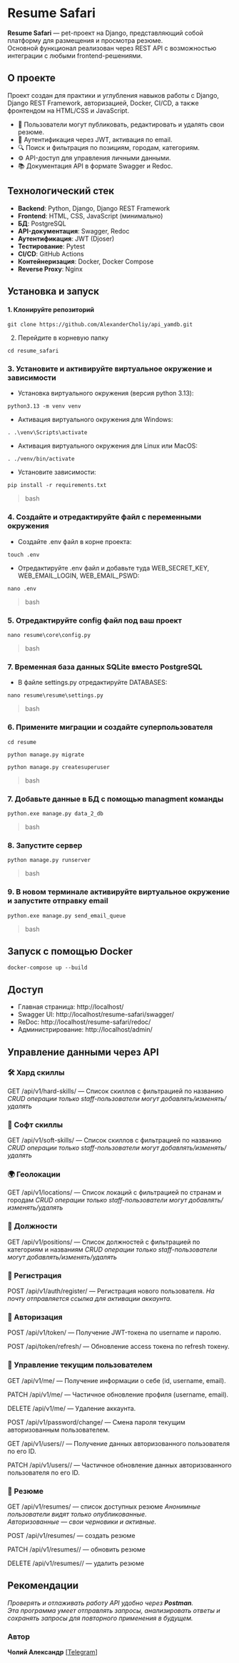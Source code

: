 # Resume Safari

**Resume Safari** — pet-проект на Django, представляющий собой платформу для размещения и просмотра резюме.\
Основной функционал реализован через REST API с возможностью интеграции с любыми frontend-решениями.


## О проекте

Проект создан для практики и углубления навыков работы с Django, Django REST Framework, авторизацией, Docker, CI/CD, а также фронтендом на HTML/CSS и JavaScript.

- 📄 Пользователи могут публиковать, редактировать и удалять свои резюме.
- 🔐 Аутентификация через JWT, активация по email.
- 🔍 Поиск и фильтрация по позициям, городам, категориям.
- ⚙️ API-доступ для управления личными данными.
- 📚 Документация API в формате Swagger и Redoc.


## Технологический стек

- **Backend**: Python, Django, Django REST Framework
- **Frontend**: HTML, CSS, JavaScript (минимально)
- **БД**: PostgreSQL
- **API-документация**: Swagger, Redoc
- **Аутентификация**: JWT (Djoser)
- **Тестирование**: Pytest
- **CI/CD**: GitHub Actions
- **Контейнеризация**: Docker, Docker Compose
- **Reverse Proxy**: Nginx

  
## Установка и запуск

#### 1. Клонируйте репозиторий
```
git clone https://github.com/AlexanderCholiy/api_yamdb.git
```
2. Перейдите в корневую папку
```
cd resume_safari
```
### 3. Установите и активируйте виртуальное окружение и зависимости
- Установка виртуального окружения (версия python 3.13):
```
python3.13 -m venv venv
```
- Активация виртуального окружения для Windows:
```
. .\venv\Scripts\activate
```
- Активация виртуального окружения для Linux или MacOS:
```
. ./venv/bin/activate
```
- Установите зависимости:
```
pip install -r requirements.txt
```
> bash
### 4. Создайте и отредактируйте файл с переменными окружения
- Создайте .env файл в корне проекта:
```
touch .env
```
- Отредактируйте .env файл и добавьте туда WEB_SECRET_KEY, WEB_EMAIL_LOGIN, WEB_EMAIL_PSWD:
```
nano .env
```
> bash
### 5. Отредактируйте config файл под ваш проект
```
nano resume\core\config.py
```
> bash
### 7. Временная база данных SQLite вместо PostgreSQL
- В файле settings.py отредактируйте DATABASES:
```
nano resume\resume\settings.py
```
> bash
### 6. Примените миграции и создайте суперпользователя
```
cd resume
```
```
python manage.py migrate
```
```
python manage.py createsuperuser
```
> bash
### 7. Добавьте данные в БД с помощью managment команды
```
python.exe manage.py data_2_db
```
> bash
### 8. Запустите сервер
```
python manage.py runserver
```
> bash
### 9. В новом терминале активируйте виртуальное окружение и запустите отправку email
```
python.exe manage.py send_email_queue
```
> bash

## Запуск с помощью Docker
```
docker-compose up --build
```


## Доступ
- Главная страница: http://localhost/
- Swagger UI: http://localhost/resume-safari/swagger/
- ReDoc: http://localhost/resume-safari/redoc/
- Администрирование: http://localhost/admin/


## Управление данными через API

### 🛠 Хард скиллы
GET /api/v1/hard-skills/ — Список скиллов c фильтрацией по названию
_CRUD операции только staff-пользователи могут добавлять/изменять/удалять_

### 🌿 Софт скиллы
GET /api/v1/soft-skills/ — Список скиллов c фильтрацией по названию
_CRUD операции только staff-пользователи могут добавлять/изменять/удалять_

### 🌍 Геолокации
GET /api/v1/locations/ — Список локаций с фильтрацией по странам и городам
_CRUD операции только staff-пользователи могут добавлять/изменять/удалять_

### 💼 Должности
GET /api/v1/positions/ — Список должностей с фильтрацией по категориям и названиям
_CRUD операции только staff-пользователи могут добавлять/изменять/удалять_

### 📧 Регистрация
POST /api/v1/auth/register/ — Регистрация нового пользователя.
_На почту отправляется ссылка для активации аккаунта._

### 🔐 Авторизация
POST /api/v1/token/ — Получение JWT-токена по username и паролю.

POST /api/token/refresh/ — Обновление access токена по refresh токену.

### 👤 Управление текущим пользователем
GET	/api/v1/me/ — Получение информации о себе (id, username, email).

PATCH	/api/v1/me/ — Частичное обновление профиля (username, email).

DELETE	/api/v1/me/ — Удаление аккаунта.

POST /api/v1/password/change/ — Смена пароля текущим авторизованным пользователем.

GET	/api/v1/users/<id>/ — Получение данных авторизованного пользователя по его ID.

PATCH	/api/v1/users/<id>/ — Частичное обновление данных авторизованного пользователя по его ID.

### 📃 Резюме
GET /api/v1/resumes/ — список доступных резюме
_Анонимные пользователи видят только опубликованные._\
_Авторизованные — свои черновики и активные._

POST /api/v1/resumes/ — создать резюме

PATCH /api/v1/resumes/<slug>/ — обновить резюме

DELETE /api/v1/resumes/<slug>/ — удалить резюме


## Рекомендации
_Проверять и отлаживать работу API удобно через **Postman**._\
_Эта программа умеет отправлять запросы, анализировать ответы и сохранять запросы для повторного применения в будущем._


### Автор
**Чолий Александр** [[Telegram](https://t.me/alexander_choliy)]
